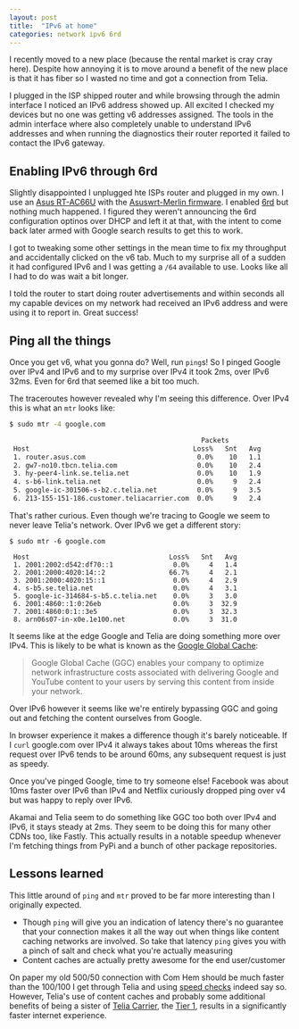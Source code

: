 ```yaml
---
layout: post
title:  "IPv6 at home"
categories: network ipv6 6rd
---
```


I recently moved to a new place (because the rental market is cray cray here).
Despite how annoying it is to move around a benefit of the new place is that it
has fiber so I wasted no time and got a connection from Telia.

I plugged in the ISP shipped router and while browsing through the admin
interface I noticed an IPv6 address showed up. All excited I checked my devices
but no one was getting v6 addresses assigned. The tools in the admin interface
where also completely unable to understand IPv6 addresses and when running
the diagnostics their router reported it failed to contact the IPv6 gateway.

## Enabling IPv6 through 6rd

Slightly disappointed I unplugged hte ISPs router and plugged in my own. I use
an [Asus RT-AC66U][ac66u] with the [Asuswrt-Merlin firmware][wrtmerlin]. I
enabled [6rd][6rd] but nothing much happened. I figured they weren't
announcing the 6rd configuration optinos over DHCP and left it at that, with
the intent to come back later armed with Google search results to get this to
work.

I got to tweaking some other settings in the mean time to fix my throughput and
accidentally clicked on the v6 tab. Much to my surprise all of a sudden it had
configured IPv6 and I was getting a `/64` available to use. Looks like all I had
to do was wait a bit longer.

I told the router to start doing router advertisements and within seconds all
my capable devices on my network had received an IPv6 address and were using
it to report in. Great success!

## Ping all the things

Once you get v6, what you gonna do? Well, run `ping`s! So I pinged Google over
IPv4 and IPv6 and to my surprise over IPv4 it took 2ms, over IPv6 32ms. Even
for 6rd that seemed like a bit too much.

The traceroutes however revealed  why I'm seeing this difference. Over IPv4
this is what an `mtr` looks like:

```sh
$ sudo mtr -4 google.com

                                                Packets
 Host                                         Loss%   Snt   Avg
 1. router.asus.com                            0.0%    10   1.1
 2. gw7-no10.tbcn.telia.com                    0.0%    10   2.4
 3. hy-peer4-link.se.telia.net                 0.0%    10   1.9
 4. s-b6-link.telia.net                        0.0%     9   2.4
 5. google-ic-301506-s-b2.c.telia.net          0.0%     9   3.5
 6. 213-155-151-186.customer.teliacarrier.com  0.0%     9   2.4
```

That's rather curious. Even though we're tracing to Google we seem to never
leave Telia's network. Over IPv6 we get a different story:

```
$ sudo mtr -6 google.com

 Host                                   Loss%   Snt   Avg
 1. 2001:2002:d542:df70::1               0.0%     4   1.4
 2. 2001:2000:4020:14::2                66.7%     4   2.1
 3. 2001:2000:4020:15::1                 0.0%     4   2.9
 4. s-b5.se.telia.net                    0.0%     4   3.1
 5. google-ic-314684-s-b5.c.telia.net    0.0%     3   3.0
 6. 2001:4860::1:0:26eb                  0.0%     3  32.9
 7. 2001:4860:0:1::3e5                   0.0%     3  32.3
 8. arn06s07-in-x0e.1e100.net            0.0%     3  31.0
```

It seems like at the edge Google and Telia are doing something more over IPv4.
This is likely to be what is known as the [Google Global Cache][ggc]:

> Google Global Cache (GGC) enables your company to optimize network
> infrastructure costs associated with delivering Google and YouTube content
> to your users by serving this content from inside your network.

Over IPv6 however it seems like we're entirely bypassing GGC and going out
and fetching the content ourselves from Google.

In browser experience it makes a difference though it's barely noticeable. If
I `curl` google.com over IPv4 it always takes about 10ms whereas the first
request over IPv6 tends to be around 60ms, any subsequent request is just as
speedy.

Once you've pinged Google, time to try someone else! Facebook was about 10ms
faster over IPv6 than IPv4 and Netflix curiously dropped ping over v4 but was
happy to reply over IPv6.

Akamai and Telia seem to do something like GGC too both over IPv4 and IPv6, it
stays steady at 2ms. They seem to be doing this for many other CDNs too, like
Fastly. This actually results in a notable speedup whenever I'm fetching things
from PyPi and a bunch of other package repositories.

## Lessons learned

This little around of `ping` and `mtr` proved to be far more interesting than I
originally expected.

* Though `ping` will give you an indication of latency there's no guarantee that
  your connection makes it all the way out when things like content caching
  networks are involved. So take that latency `ping` gives you with a pinch of
  salt and check what you're actually measuring
* Content caches are actually pretty awesome for the end user/customer

On paper my old 500/50 connection with Com Hem should be much faster than the
100/100 I get through Telia and using [speed checks][fast] indeed say so.
However, Telia's use of content caches and probably some additional benefits of
being a sister of [Telia Carrier][tc], the [Tier 1][t1], results in a
significantly faster internet experience.

[ggc]: https://isp.google.com/iwantggc/
[ac66u]: https://www.asus.com/Networking/RTAC66U/
[wrtmerlin]: http://asuswrt.lostrealm.ca
[6rd]: https://en.wikipedia.org/wiki/IPv6_rapid_deployment
[fast]: fast.com
[tc]: https://en.wikipedia.org/wiki/Telia_Carrier
[t1]: https://en.wikipedia.org/wiki/Tier_1_network
